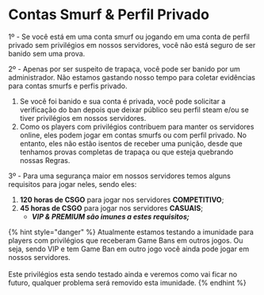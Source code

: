 # Contas Smurf & Perfil Privado

1º - Se você está em uma conta smurf ou jogando em uma conta de perfil privado sem privilégios em nossos servidores, você não está seguro de ser banido sem uma prova.

2º - Apenas por ser suspeito de trapaça, você pode ser banido por um administrador. Não estamos gastando nosso tempo para coletar evidências para contas smurfs e perfis privado.

1. Se você foi banido e sua conta é privada, você pode solicitar a verificação do ban depois que deixar público seu perfil steam e/ou se tiver privilégios em nossos servidores.
2. Como os players com privilégios contribuem para manter os servidores online, eles podem jogar em contas smurfs ou com perfil privado. No entanto, eles não estão isentos de receber uma punição, desde que tenhamos provas completas de trapaça ou que esteja quebrando nossas Regras.

3º - Para uma segurança maior em nossos servidores temos alguns requisitos para jogar neles, sendo eles:

1. **120 horas de CSGO** para jogar nos servidores **COMPETITIVO**;
2. **45 horas de CSGO** para jogar nos servidores **CASUAIS**;
   * _**VIP & PREMIUM são imunes a estes requisitos;**_

{% hint style="danger" %}
Atualmente estamos testando a imunidade para players com privilégios que receberam Game Bans em outros jogos. Ou seja, sendo VIP e tem Game Ban em outro jogo você ainda pode jogar em nossos servidores.\
\
Este privilégios esta sendo testado ainda e veremos como vai ficar no futuro, qualquer problema será removido esta imunidade.
{% endhint %}
